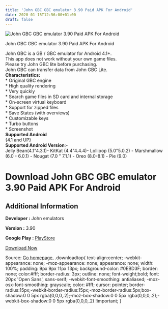 ```yaml
---
title: 'John GBC GBC emulator 3.90 Paid APK For Android'
date: 2020-01-15T12:56:00+01:00
draft: false
---
```


![John GBC GBC emulator 3.90 Paid APK For Android](https://i0.wp.com/apkhome.net/wp-content/uploads/2020/01/John-GBC-GBC-emulator-3.90-Paid.png "John GBC GBC emulator 3.90 Paid APK For Android")

  

John GBC GBC emulator 3.90 Paid APK For Android

John GBC is a GB / GBC emulator for Android 4.1+.  
This app does not work without your own game files.  
Please try John GBC lite before purchasing.  
John GBC can transfer data from John GBC Lite.  
**Characteristics:**  
\* Original GBC engine  
\* High quality rendering  
\* Very quickly  
\* Search game files in SD card and internal storage  
\* On-screen virtual keyboard  
\* Support for zipped files  
\* Save States (with overviews)  
\* Customizable keys  
\* Turbo buttons  
\* Screenshot  
**Supported Android**  
{4.1 and UP}  
**Supported Android Version**:-  
Jelly Bean(4.1"4.3.1)- KitKat (4.4"4.4.4)- Lollipop (5.0"5.0.2) - Marshmallow (6.0 - 6.0.1) - Nougat (7.0 " 7.1.1) - Oreo (8.0-8.1) - Pie (9.0)

Download John GBC GBC emulator 3.90 Paid APK For Android
========================================================

Additional Information
----------------------

**Developer :** John emulators

**Version :** 3.90

**Google Play :** [PlayStore](https://play.google.com/store/apps/details?id=com.johnemulators.johngbc&hl=en)

  

[Download Now](https://store4app.co/post/john-gbc-gbc-emulator-3-90-paid-apk-for-android_1579069955)

  
Source: [Go homepage.](https://store4app.co/post/john-gbc-gbc-emulator-3-90-paid-apk-for-android_1579069955) .downloadtop{ text-align:center; -webkit-appearance: none; -moz-appearance: none; appearance: none; width: 100%; padding: 9px 9px 11px 13px; background-color: #0EBD3F; border: none; color:#fff; border-radius: 3px; outline: none; font-weight;bold; font: 20px 'Open Sans', sans-serif; -webkit-font-smoothing: antialiased; -moz-osx-font-smoothing: grayscale; color: #fff; cursor: pointer; border-radius:15px;-webkit-border-radius:15px;-moz-border-radius:5px;box-shadow:0 0 5px rgba(0,0,0,.2);-moz-box-shadow:0 0 5px rgba(0,0,0,.2);-webkit-box-shadow:0 0 5px rgba(0,0,0,.2) !important; }